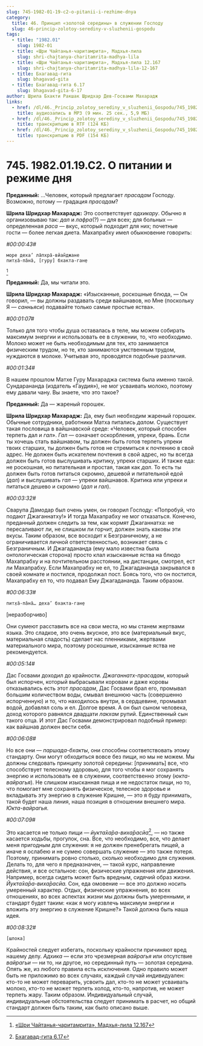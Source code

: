 ```yaml
---
slug: 745-1982-01-19-c2-o-pitanii-i-rezhime-dnya
category:
  title: 46. Принцип «золотой середины» в служении Господу
  slug: 46-princip-zolotoy-serediny-v-sluzhenii-gospodu
tags:
  - title: "1982.01"
    slug: 1982-01
  - title: «Шри Чайтанья-чаритамрита», Мадхья-лила
    slug: shri-chajtanya-charitamrita-madhya-lila
  - title: «Шри Чайтанья-чаритамрита», Мадхья-лила 12.167
    slug: shri-chajtanya-charitamrita-madhya-lila-12-167
  - title: Бхагавад-гита
    slug: bhagavad-gita
  - title: Бхагавад-гита 6.17
    slug: bhagavad-gita-6-17
author: Шрила Бхакти Ракшак Шридхар Дев-Госвами Махарадж
links:
  - href: /dl/46._Princip_zolotoy_serediny_v_sluzhenii_Gospodu/745_1982.01.19.C2_SridhaRMj_O_pitanii_i_rezhime_dnja.mp3
    title: аудиозапись в MP3 (9 мин. 25 сек., 5,9 МБ)
  - href: /dl/46._Princip_zolotoy_serediny_v_sluzhenii_Gospodu/745_1982.01.19.C2_SridhaRMj_O_pitanii_i_rezhime_dnja.rtf
    title: транскрипцию в RTF (124 КБ)
  - href: /dl/46._Princip_zolotoy_serediny_v_sluzhenii_Gospodu/745_1982.01.19.C2_SridhaRMj_O_pitanii_i_rezhime_dnja.pdf
    title: транскрипцию в PDF (154 КБ)
---
```


# 745. 1982.01.19.C2. О питании и режиме дня

**Преданный:** …Человек, который предлагает *прасадам* Господу. Возможно, потому — градация *прасадам*?

**Шрила Шридхар Махарадж:** Это соответствует *адхикару*. Обычно я организовываю так: *дал* и *лафра*(?) — для всех; для больных — определенная *раса* — вкус, который подходит для них; почетные гости — более легкая диета. Махапрабху имел обыкновение говорить:

*#00:00:43#*

    море деха’ ла̄пхра̄-вйан̃джане
    пит̣ха̄-па̄на̄, [гуру] бхакта-ган̣е
[^_ftn1]

**Преданный:** Да, мы читали это.

**Шрила Шридхар Махарадж:** «Изысканные, роскошные блюда, — Он говорил, — вы должны раздавать среди вайшнавов, но Мне (поскольку Я — *санньяси*) подавайте только самые простые яства».

*#00:01:07#*

Только для того чтобы душа оставалась в теле, мы можем собирать максимум энергии и использовать ее в служении, то, что необходимо. Молоко может не быть необходимым для тех, кто занимается физическим трудом, но те, кто занимаются умственным трудом, нуждаются в молоке. Учитывая это, проводятся подобные различия.

*#00:01:34#*

В нашем прошлом Матхе Гуру Махараджа система была именно такой. Сундарананда (издатель «Гаудия»), не мог усваивать молоко, поэтому ему давали чану. Вы знаете, что это такое?

**Преданный:** Да — жареный горошек.

**Шрила Шридхар Махарадж:** Да, ему был необходим жареный горошек. Обычные сотрудники, работники Матха питались *далом*. Существует такая пословица в вайшнавской среде: «Человек, который способен терпеть дал и *гал*». *Гал* — означает оскорбления, упреки, брань. Если ты хочешь стать вайшнавом, ты должен быть готов терпеть упреки твоих старших, ты должен быть готов не стремиться к почтению в свой адрес. Не должен быть искателем почтения в свой адрес, но ты всегда должен быть готов выслушивать критику, упреки старших. И также еда: не роскошная, но питательная и простая, такая как *дал*. То есть ты должен быть готов питаться скромно, дешевой и питательной едой (*дал*) и выслушивать *гал* — упреки вайшнавов. Критика или упреки и питаться дешево и скромно (*дал* и *гал*).

*#00:03:32#*

Сварупа Дамодар был очень умен, он говорил Господу: «Попробуй, что подают Джаганнатху!» И тогда Махапрабху не мог отказаться. Конечно, преданный должен следить за тем, как кормят Джаганнатха: не пересаливают ли, не слишком ли горчит, должен знать каковы эти вкусы. Таким образом, все восходит к Безграничному, а не ограничивается личной ответственностью, возникает связь с Безграничным. И Джагадананда (ему мало известна была онтологическая сторона) просто клал изысканные яства на блюдо Махапрабху и на почтительном расстоянии, на дистанции, смотрел, ест ли Махапрабху. Если Махапрабху не ел, то Джагадананда закрывался в своей комнате и постился, продолжал пост. Боясь того, что он постится, Махапрабху ел то, что подавал Ему Джагадананда. Таким образом.

*#00:06:33#*

    пит̣ха̄-па̄на̄… деха’ бхакта-ган̣е

[неразборчиво]

Они сумеют расставить все на свои места, но мы станем жертвами языка. Это сладкое, это очень вкусное, это все (материальный вкус, материальная сладость) сделает нас пленниками, жертвами материального мира, поэтому роскошные, изысканные яства не рекомендуется.

*#00:05:14#*

Дас Госвами доходил до крайности. *Джаганнатх-прасадам*, который был испорчен, который выбрасывали коровам и даже коровы отказывались есть этот *прасадам*, Дас Госвами брал его, промывал большим количеством воды, смывал внешнюю часть (совершенно испорченную) и то, что находилось внутри, в сердцевине, промывал водой, добавлял соль и ел. Долгое время. А он был сыном человека, доход которого равнялся двадцати *лакхам* рупий. Единственный сын такого отца. И этот Дас Госвами демонстрировал подобный пример: как вайшнав должен вести себя.

*#00:06:08#*

Но все они — *паршада-бхакты*, они способны соответствовать этому стандарту. Они могут обходиться вовсе без пищи, но мы не можем. Мы должны следовать принципу золотой середины: [принимать] все, что способствует телесному здоровью, для того чтобы я мог сохранять энергию и использовать ее в служении, соответственно этому (*юкта-вайрагья*). Не слишком изысканная пища и не недостаток пищи, но то, что помогает мне сохранять физическое, телесное здоровье и вкладывать эту энергию в служение Кришне, — это я буду принимать, такой будет наша линия, наша позиция в отношении внешнего мира. *Юкта-вайрагья*.

*#00:07:09#*

Это касается не только пищи — *йукта̄ха̄ра-виха̄расйа*[^_ftn2], — но также касается ходьбы, прогулок, сна. Все, что необходимо, все, что делает меня пригодным для служения: я не должен пренебрегать пищей, а иначе я ослабею и не сумею совершать служение — это также потеря. Поэтому, принимать ровно столько, сколько необходимо для служения. Делать то, для чего я предназначен, — такой курс, направление действия, и все остальное: сон, физические упражнения или движения. Например, всегда сидеть может быть вредным, сидячий образ жизни. *Йукта̄ха̄ра-виха̄расйа.* Сон, еда омовение — все это должно носить умеренный характер. Отдых, физические упражнения, во всех отношениях, во всех аспектах жизни мы должны быть умеренными, и стандарт будет таким: «как я могу извлечь максимум энергии и вложить эту энергию в служение Кришне?» Такой должна быть наша идея.

*#00:08:32#*

    [шлока]

Крайностей следует избегать, поскольку крайности причиняют вред нашему делу. *Адхика* — если это чрезмерная *вайрагья* или отсутствие *вайрагьи* — ни то, ни другое, но серединный путь — золотая середина. Опять же, из любого правила есть исключения. Одно правило может быть не приложимо во всех случаях, каждый случай индивидуален: кто-то не может переварить, усвоить дал, кто-то не может усваивать молоко, кто-то не может терпеть холод, кто-то, напротив, не может терпеть жару. Таким образом. Индивидуальный случай, индивидуальные обстоятельства следует принимать в расчет, но общий стандарт должен быть таким, как было описано выше.



[^_ftn1]: [«Шри Чайтанья-чаритамрита», Мадхья-лила 12.167](../notes/shri-chajtanya-charitamrita-madhya-lila/shri-chajtanya-charitamrita-madhya-lila-12-167.md)

[^_ftn2]: [Бхагавад-гита 6.17](../notes/bhagavad-gita/bhagavad-gita-6-17.md)
